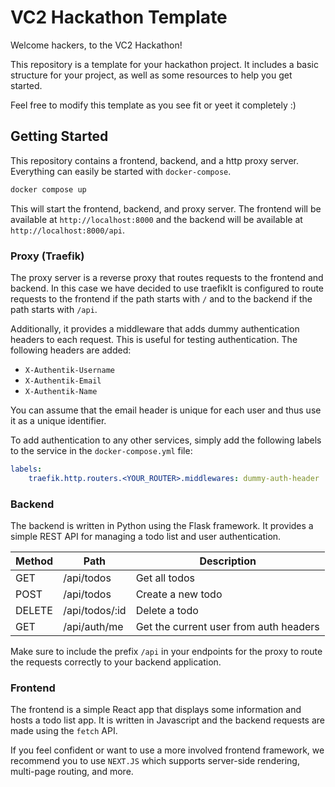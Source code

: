 # VC2 Hackathon Template

Welcome hackers, to the VC2 Hackathon! 

This repository is a template for your hackathon project. It includes a 
basic structure for your project, as well as some resources to help you 
get started.

Feel free to modify this template as you see fit or yeet it completely :)

## Getting Started
This repository contains a frontend, backend, and a http proxy server. 
Everything can easily 
be started with `docker-compose`. 

```bash
docker compose up
```

This will start the frontend, backend, and proxy server. The frontend 
will be available at `http://localhost:8000` and the backend will be 
available at `http://localhost:8000/api`.

### Proxy (Traefik)
The proxy server is a reverse proxy that routes requests to the frontend 
and backend. In this case we have decided to use traefikIt is configured 
to route requests to the frontend if the path starts with `/` and to the 
backend if the path starts with `/api`.

Additionally, it provides a middleware that adds dummy authentication
headers to each request. This is useful for testing authentication.
The following headers are added:
- `X-Authentik-Username`
- `X-Authentik-Email`
- `X-Authentik-Name`

You can assume that the email header is unique for each user and thus
use it as a unique identifier.

To add authentication to any other services, simply add the following
labels to the service in the `docker-compose.yml` file:
```yaml
labels:
    traefik.http.routers.<YOUR_ROUTER>.middlewares: dummy-auth-header
```

### Backend
The backend is written in Python using the Flask framework. It provides
a simple REST API for managing a todo list and user authentication. 

| Method | Path           | Description                            |
|--------|----------------|----------------------------------------|
| GET    | /api/todos     | Get all todos                          |
| POST   | /api/todos     | Create a new todo                      |
| DELETE | /api/todos/:id | Delete a todo                          |
| GET    | /api/auth/me   | Get the current user from auth headers |

Make sure to include the prefix `/api` in your endpoints for the proxy
to route the requests correctly to your backend application.

### Frontend
The frontend is a simple React app that displays some information and 
hosts a todo list app. It is written in Javascript and the backend 
requests are made using the `fetch` API.

If you feel confident or want to use a more involved frontend framework,
we recommend you to use `NEXT.JS` which supports server-side rendering,
multi-page routing, and more.

